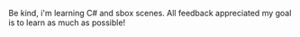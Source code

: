 Be kind, i'm learning C# and sbox scenes. All feedback appreciated my goal is to learn as much as possible!
